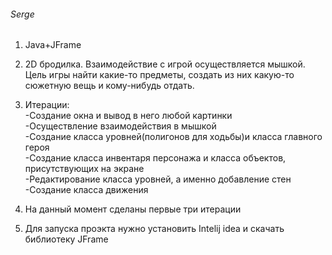 ###### Serge
1) Java+JFrame  
2) 2D бродилка. Взаимодействие с игрой осуществляется мышкой. Цель игры найти какие-то предметы, создать из них какую-то сюжетную вещь и кому-нибудь отдать.  
3) Итерации:  
   -Создание окна и вывод в него любой картинки  
   -Осуществление взаимодействия в мышкой  
   -Создание класса уровней(полигонов для ходьбы)и класса главного героя  
   -Создание класса инвентаря персонажа и класса объектов, присутствующих на экране  
   -Редактирование класса уровней, а именно добавление стен  
   -Создание класса движения  
4) На данный момент сделаны первые три итерации


5) Для запуска проэкта нужно установить Intelij idea и скачать библиотеку JFrame


